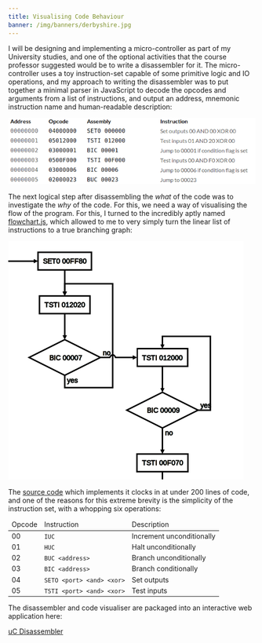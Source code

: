 ```yaml
---
title: Visualising Code Behaviour
banner: /img/banners/derbyshire.jpg
---
```


I will be designing and implementing a micro-controller as part of my
University studies, and one of the optional activities that the course
professor suggested would be to write a disassembler for it. The
micro-controller uses a toy instruction-set capable of some primitive
logic and IO operations, and my approach to writing the disassembler
was to put together a minimal parser in JavaScript to decode the
opcodes and arguments from a list of instructions, and output an
address, mnemonic instruction name and human-readable description:

![Code](/images/2014-01-28-code.png)

The next logical step after disassembling the *what* of the code was
to investigate the *why* of the code. For this, we need a way of
visualising the flow of the program. For this, I turned to the
incredibly aptly named
[flowchart.js](http://adrai.github.io/flowchart.js/), which allowed to
me to very simply turn the linear list of instructions to a true
branching graph:

![Code](/images/2014-01-28-chart.png)

The
[source code](https://github.com/ChrisCummins/chriscummins.github.io/blob/064a7618caef8b08a798622b320ab019ec7b4931/js/ee4dsa-disassembler.js)
which implements it clocks in at under 200 lines of code, and one of
the reasons for this extreme brevity is the simplicity of the
instruction set, with a whopping six operations:

<table>
  <thead>
    <tr>
      <td>Opcode</td>
      <td>Instruction</td>
      <td>Description</td>
    </tr>
  </thead>
  <tbody>
    <tr>
      <td>00</td>
      <td><code>IUC</code></td>
      <td>Increment unconditionally</td>
    </tr>
    <tr>
      <td>01</td>
      <td><code>HUC</code></td>
      <td>Halt unconditionally</td>
    </tr>
    <tr>
      <td>02</td>
      <td><code>BUC &lt;address&gt;</code></td>
      <td>Branch unconditionally</td>
    </tr>
    <tr>
      <td>03</td>
      <td><code>BIC &lt;address&gt;</code></td>
      <td>Branch conditionally</td>
    </tr>
    <tr>
      <td>04</td>
      <td><code>SETO &lt;port&gt; &lt;and&gt; &lt;xor&gt;</code></td>
      <td>Set outputs</td>
    </tr>
    <tr>
      <td>05</td>
      <td><code>TSTI &lt;port&gt; &lt;and&gt; &lt;xor&gt;</code></td>
      <td>Test inputs</td>
    </tr>
  </tbody>
</table>

The disassembler and code visualiser are packaged into an interactive
web application here:

<div class="btn-row">
<a href="{{ '/u/aston/uc/disassembler/' | relative_url }}" class="btn btn-primary" target="_blank">uC Disassembler</a>
</div>
